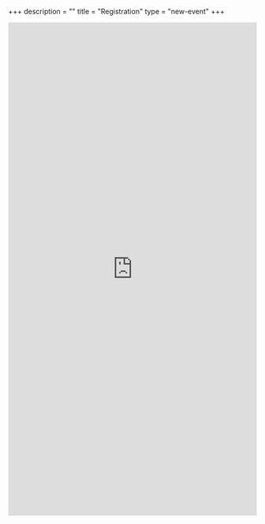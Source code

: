 +++
description = ""
title = "Registration"
type = "new-event"
+++
<div style="width:100%; text-align:left;" >
  <iframe src="https://www.eventbrite.com/tickets-external?eid=26105813190&ref=etckt" frameborder="0" height="1000" width="100%" vspace="0" hspace="0" marginheight="5" marginwidth="5" scrolling="auto" allowtransparency="true"></iframe>

</div>